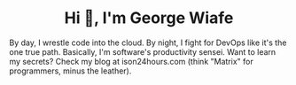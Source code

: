 <h1 align="center">Hi 👋, I'm George Wiafe</h1>
<p> By day, I wrestle code into the cloud. By night, I fight for DevOps like it's the one true path.  Basically, I'm software's productivity sensei. Want to learn my secrets? Check my blog at ison24hours.com (think "Matrix" for programmers, minus the leather).
</p>


